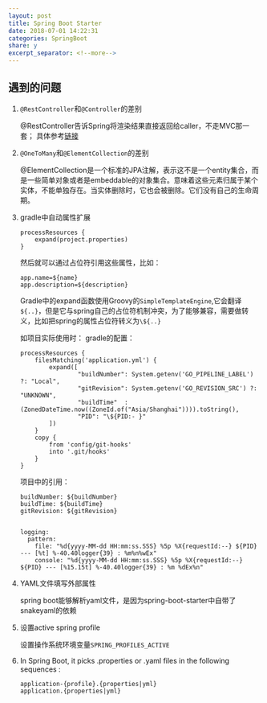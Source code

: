 ```yaml
---
layout: post
title: Spring Boot Starter
date: 2018-07-01 14:22:31
categories: SpringBoot
share: y
excerpt_separator: <!--more-->
---
```




<!--more-->

## 遇到的问题

1. `@RestController`和`@Controller`的差别

	@RestController告诉Spring将渲染结果直接返回给caller，不走MVC那一套；
	具体参考[链接](https://dzone.com/articles/spring-framework-restcontroller-vs-controller)
	
2. `@OneToMany`和`@ElementCollection`的差别

	@ElementCollection是一个标准的JPA注解，表示这不是一个entity集合，而是一些简单对象或者是embeddable的对象集合。意味着这些元素归属于某个实体，不能单独存在。当实体删除时，它也会被删除。它们没有自己的生命周期。
	
3. 	gradle中自动属性扩展

	```
	processResources {
		expand(project.properties)
	}
	```
	然后就可以通过占位符引用这些属性，比如：
	
	```
	app.name=${name}
	app.description=${description}
	```
	
	Gradle中的expand函数使用Groovy的`SimpleTemplateEngine`,它会翻译`${..}`，但是它与spring自己的占位符机制冲突，为了能够兼容，需要做转义，比如把spring的属性占位符转义为`\${..}`
	
	如项目实际使用时：
	gradle的配置：
	
	```
	processResources {
	    filesMatching('application.yml') { 
	        expand([
	                "buildNumber": System.getenv('GO_PIPELINE_LABEL') ?: "Local",
	                "gitRevision": System.getenv('GO_REVISION_SRC') ?: "UNKNOWN",
	                "buildTime"  : (ZonedDateTime.now((ZoneId.of("Asia/Shanghai")))).toString(),
	                "PID": "\${PID:- }"
	        ])
	    }
	    copy {
	        from 'config/git-hooks'
	        into '.git/hooks'
	    }
	}
	```
	
	项目中的引用：
	
	```
	buildNumber: ${buildNumber}
	buildTime: ${buildTime}
	gitRevision: ${gitRevision}
	
	
	logging:
	  pattern:
	    file: "%d{yyyy-MM-dd HH:mm:ss.SSS} %5p %X{requestId:--} ${PID} --- [%t] %-40.40logger{39} : %m%n%wEx"
	    console: "%d{yyyy-MM-dd HH:mm:ss.SSS} %5p %X{requestId:--} ${PID} --- [%15.15t] %-40.40logger{39} : %m %dEx%n"

	```
	
4. YAML文件填写外部属性

	spring boot能够解析yaml文件，是因为spring-boot-starter中自带了snakeyaml的依赖
	
5. 设置active spring profile

	设置操作系统环境变量`SPRING_PROFILES_ACTIVE`
	

6. In Spring Boot, it picks .properties or .yaml files in the following sequences :    

	```
	application-{profile}.{properties|yml}   
	application.{properties|yml}   
	```